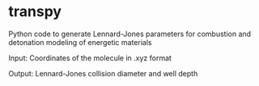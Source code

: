 # transpy
Python code to generate Lennard-Jones parameters for combustion and detonation modeling of energetic materials 

<p>
Input:
Coordinates of the molecule in .xyz format
</p>

Output:
Lennard-Jones collision diameter and well depth
